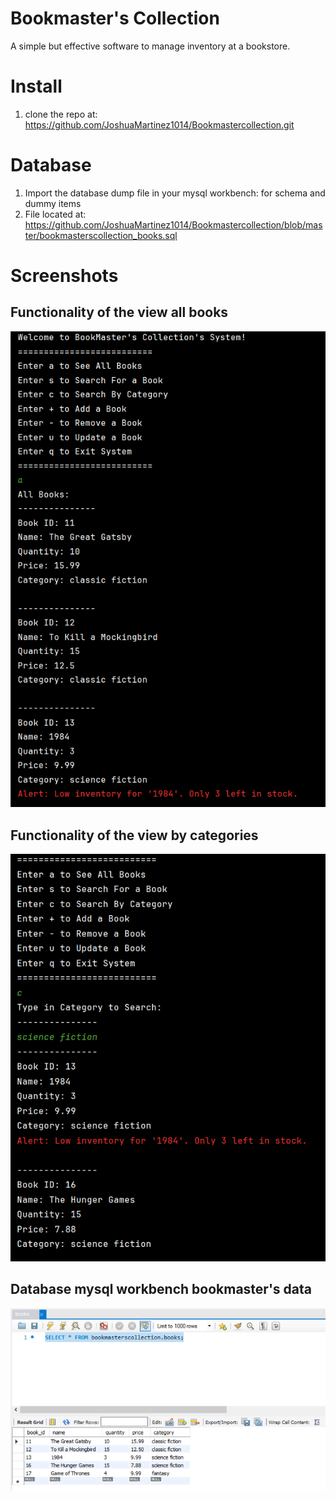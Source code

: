 # Bookmaster's Collection
A simple but effective software to manage inventory at a bookstore.

# Install
1. clone the repo at: https://github.com/JoshuaMartinez1014/Bookmastercollection.git

# Database
1. Import the database dump file in your mysql workbench: for schema and dummy items
2. File located at: https://github.com/JoshuaMartinez1014/Bookmastercollection/blob/master/bookmasterscollection_books.sql

# Screenshots
## Functionality of the view all books
![Functionality of the view all books](pics/functionality%20(view%20all).png)
## Functionality of the view by categories
![Functionality of the view by category](pics/functionality%20(view%20category).png)
## Database mysql workbench bookmaster's data
![Database mysql workbench data](pics/database.png)
   
